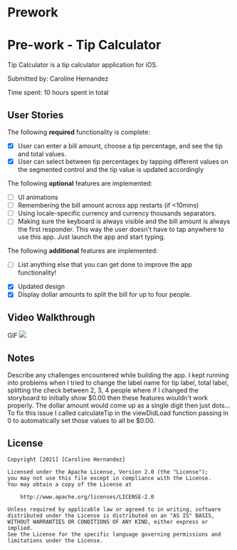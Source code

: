 # Prework
# Pre-work - Tip Calculator

Tip Calculator is a tip calculator application for iOS.

Submitted by: Caroline Hernandez

Time spent: 10 hours spent in total

## User Stories

The following **required** functionality is complete:

* [X] User can enter a bill amount, choose a tip percentage, and see the tip and total values.
* [X] User can select between tip percentages by tapping different values on the segmented control and the tip value is updated accordingly

The following **optional** features are implemented:

* [ ] UI animations
* [ ] Remembering the bill amount across app restarts (if <10mins)
* [ ] Using locale-specific currency and currency thousands separators.
* [ ] Making sure the keyboard is always visible and the bill amount is always the first responder. This way the user doesn't have to tap anywhere to use this app. Just launch the app and start typing.

The following **additional** features are implemented:

- [ ] List anything else that you can get done to improve the app functionality!
* [X] Updated design
* [X] Display dollar amounts to split the bill for up to four people. 

## Video Walkthrough

GIF 
![](https://i.imgur.com/dnoUstT.gif)


## Notes

Describe any challenges encountered while building the app.
I kept running into problems when I tried to change the label name for tip label, total label, splitting the check between 2, 3, 4 people where if I changed the storyboard to initially show $0.00 then these features wouldn't work properly. The dollar amount would come up as a single digit then just dots... 
To fix this issue I called calculateTip in the viewDidLoad function passing in 0 to automatically set those values to all be $0.00.

## License

    Copyright [2021] [Caroline Hernandez]

    Licensed under the Apache License, Version 2.0 (the "License");
    you may not use this file except in compliance with the License.
    You may obtain a copy of the License at

        http://www.apache.org/licenses/LICENSE-2.0

    Unless required by applicable law or agreed to in writing, software
    distributed under the License is distributed on an "AS IS" BASIS,
    WITHOUT WARRANTIES OR CONDITIONS OF ANY KIND, either express or implied.
    See the License for the specific language governing permissions and
    limitations under the License.

